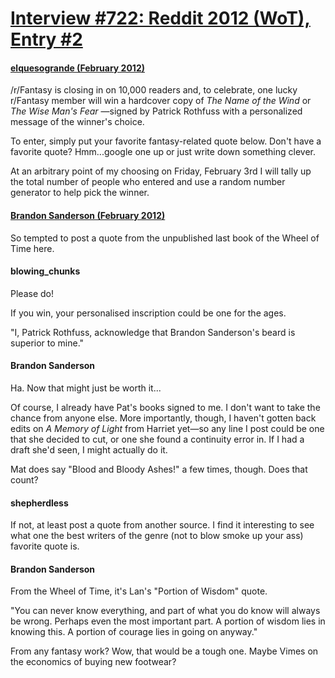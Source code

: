 # [Interview #722: Reddit 2012 (WoT), Entry #2](https://www.theoryland.com/intvmain.php?i=722#2)

#### [elquesogrande (February 2012)](http://www.reddit.com/r/Fantasy/comments/ox8ct/rfantasy_10000_readers_celebration_giveaway/)

/r/Fantasy is closing in on 10,000 readers and, to celebrate, one lucky r/Fantasy member will win a hardcover copy of
*The Name of the Wind*
or
*The Wise Man's Fear*
—signed by Patrick Rothfuss with a personalized message of the winner's choice.

To enter, simply put your favorite fantasy-related quote below. Don't have a favorite quote? Hmm...google one up or just write down something clever.

At an arbitrary point of my choosing on Friday, February 3rd I will tally up the total number of people who entered and use a random number generator to help pick the winner.

#### [Brandon Sanderson (February 2012)](http://www.reddit.com/r/Fantasy/comments/ox8ct/rfantasy_10000_readers_celebration_giveaway/c3ksuq3)

So tempted to post a quote from the unpublished last book of the Wheel of Time here.

#### blowing\_chunks

Please do!

If you win, your personalised inscription could be one for the ages.

"I, Patrick Rothfuss, acknowledge that Brandon Sanderson's beard is superior to mine."

#### Brandon Sanderson

Ha. Now that might just be worth it...

Of course, I already have Pat's books signed to me. I don't want to take the chance from anyone else. More importantly, though, I haven't gotten back edits on
*A Memory of Light*
from Harriet yet—so any line I post could be one that she decided to cut, or one she found a continuity error in. If I had a draft she'd seen, I might actually do it.

Mat does say "Blood and Bloody Ashes!" a few times, though. Does that count?

#### shepherdless

If not, at least post a quote from another source. I find it interesting to see what one the best writers of the genre (not to blow smoke up your ass) favorite quote is.

#### Brandon Sanderson

From the Wheel of Time, it's Lan's "Portion of Wisdom" quote.

"You can never know everything, and part of what you do know will always be wrong. Perhaps even the most important part. A portion of wisdom lies in knowing this. A portion of courage lies in going on anyway."

From any fantasy work? Wow, that would be a tough one. Maybe Vimes on the economics of buying new footwear?

